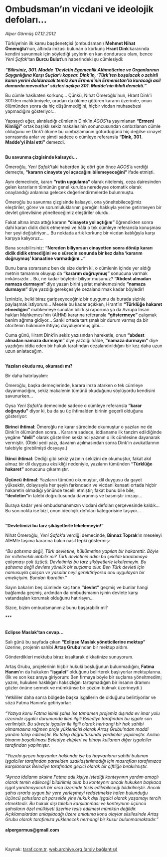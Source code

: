 # Ombudsman’ın vicdani ve ideolojik defoları...

*Alper Görmüş 07.12.2012*

<div class="yazi"><p>Türkiye’nin ilk kamu başdenetçisi (ombudsmanı) <b>Mehmet Nihat Ömeroğlu</b>’nun, altında imzası bulunan o korkunç <b>Hrant Dink </b>kararında kendini savunmak için söylediği şeylerin en kan dondurucu olanı, bence <i>Yeni Şafak</i>’tan <b>Burcu</b> <b>Bulut</b>’un haberindeki şu cümlesiydi:<br/><br/><b><i>“Bilirsiniz, 301. Madde ‘Devletin Egemenlik Alâmetlerine ve Organlarının Saygınlığına Karşı Suçlar’ı kapsar. Dink’in, ‘Türk’ten boşalacak o zehirli kanın yerini dolduracak temiz kan Ermeni’nin Ermenistan’la kuracağı asil damarda mevcuttur’ sözleri açıkça 301. Madde’nin ihlali demekti.”</i></b></p>
<p>Bu cümle hakikaten korkunç... Çünkü, Nihat Ömeroğlu’nun, Hrant Dink’i 301’den mahkûmiyete, oradan da ölüme götüren kararın üzerinde, onun ölümünden sonra da hiç düşünmediğini, hiçbir vicdan muhasebesi yapmadığını gösteriyor...</p>
<p>Yapsaydı eğer, alıntıladığı cümlenin Dink’in <i>A</i><i>GOS</i>’ta yayımlanan <b>“Ermeni Kimliği”</b> ortak başlıklı sekiz makalesinin sonuncusundan cımbızlanan cümle olduğunu ve Dink’i ölüme bu cımbızlamanın götürdüğünü hiç değilse cinayet sonrasında anlar ve şimdi sadece o cümleye referansla <b>“Dink, 301. Madde’yi ihlal etti” </b>demezdi.</p>
<p><b><br/>Bu savunma çizgisinde kalsaydı...</b></p>
<p>Ömeroğlu, <i>Yeni Şafak</i>’taki haberden üç dört gün önce <i>A</i><i>GOS</i>’a verdiği demeçte, <b>“kararın cinayete yol açacağını bilemeyeceğini” </b>ifade etmişti. </p>
<p>Aynı demecinde, kararı <b>“rutin uygulama” </b>olarak nitelemiş, ceza dairesinden gelen kararların tümünün genel kurulda neredeyse otomatik olarak onaylandığı anlamına gelecek değerlendirmelerde bulunmuştu.</p>
<p>Ömeroğlu bu savunma çizgisinde kalsaydı, ona yöneltebileceğimiz eleştiriler, görev ve sorumluluklarının gereğini hakkıyla yerine getirmeyen bir devlet görevlisine yönelteceğimiz eleştiriler olurdu.</p>
<p>Fakat altına imza attığı kararın <b>“cinayete yol açtığını” </b>öğrendikten sonra dahi kararı didik didik etmemesi ve hâlâ o tek cümleye referansla konuşması her şeyi değiştiriyor... Bu noktada artık korkunç bir vicdan katılığıyla karşı karşıya kalıyoruz... </p>
<p>Bana sorabilirsiniz: <b>“Nereden biliyorsun cinayetten sonra dönüp kararı didik didik etmediğini ve o sürecin sonunda bir kez daha ‘kararım doğruymuş’<i> </i>kanaatine varmadığını...”</b></p>
<p>Bunu bana sorarsanız ben de size derim ki, o cümlenin içinde yer aldığı metnin tamamını okuyup da <b>“kararım doğruymuş”</b> sonucuna varmak imkânsızdır... Bu, ne kadar böyledir biliyor musunuz? <b>“Abdest almadan namaza durmayın” </b>diye yazan birini şeriat mahkemesinde <b>“namaza durmayın” </b>diye yazdığı gerekçesiyle cezalandırmak kadar böyledir!</p>
<p>İzninizle, belki biraz garipseyeceğiniz bir duygumu da burada sizinle paylaşmak istiyorum... Mesele bu kadar açıkken, Hrant’ın <b>“Türklüğe hakaret etmediğini” </b>mahkemeye sunulan bilirkişi raporuna ya da Avrupa İnsan hakları Mahkemesi’nin (AİHM) kararına referansla <b>“göstermeye” </b>çalışmak benim ağrıma gidiyor... Sanki ortada tartışmalı bir durum varmış da bir otoritenin hükmüne ihtiyaç duyuluyormuş gibi... </p>
<p>Cuma günü, Hrant Dink’in sekiz yazısından hareketle, onun <b>“abdest almadan namaza durmayın” </b>diye yazdığı hâlde, <b>“namaza durmayın”</b> diye yazdığını iddia eden bir hukuk tarafından cezalandırıldığını bir kez daha uzun uzun anlatacağım.</p>
<p><b><br/>Yazıları okudu mu, okumadı mı?</b></p>
<p>Bir daha hatırlayalım:</p>
<p>Ömeroğlu, başka demeçlerinde, karara imza atarken o tek cümleye dayanmadığını, sekiz makalenin tümünü okuduğunu söylüyordu kendisini savunurken... </p>
<p>Oysa <i>Yeni Şafak</i>’a demecinde sadece o cümleye referansla <b>“karar doğruydu”</b> diyor ki, bu da şu üç ihtimalden birinin geçerli olduğunu gösteriyor:<br/><br/><b>Birinci ihtimal</b>: Ömeroğlu ne karar sürecinde okumuştur o yazıları ne de Dink’in ölümünden sonra... Kararını sadece, iddianame ilk tanzim edildiğinde yegâne <b>“delil”</b> olarak gösterilen sekizinci yazının o ilk cümlesine dayanarak vermiştir. (Öteki yedi yazı, davanın açılmasından sonra Dink’in avukatlarının talebiyle girebilmişti dosyaya.)<br/><br/><b>İkinci ihtimal</b>: Dediği gibi sekiz yazının sekizini de okumuştur, fakat akıl almaz bir dil duygusu eksikliği nedeniyle, yazıların tümünden <b>“Türklüğe hakaret”</b> sonucunu çıkarmıştır.<br/><br/><b>Üçüncü ihtimal</b>: Yazıların tümünü okumuştur, dil duygusu da gayet yüksektir, dolayısıyla her şeyin farkındadır ve vicdani kanaati ortada hiçbir hakaretin olmadığı yönünde tecelli etmiştir; fakat bunu bile bile, <b>“devletim”</b>in talebi doğrultusunda davranmış ve basmıştır imzayı...</p>
<p>Buraya kadar yeni ombudsmanımızın vicdani defoları çerçevesinde kaldık... Bu son nokta ise bizi, onun ideolojik defoları kategorisine taşıyor...</p>
<p><b><br/>“Devletimizi bu tarz şikâyetlerle lekelemeyin!”</b></p>
<p>Nihat Ömeroğlu, <i>Yeni Şafak</i>’a verdiği demecinde, <b>Binnaz Toprak</b>’ın meseleyi AİHM’e taşıma kararına bakın nasıl tepki göstermiş:<br/><br/><i>“Bu şahsıma değil, Türk devletine, hükümetine yapılan bir hakarettir. Böyle bir milletvekili olabilir mi? Türk devletinin adını bu şekilde karalamaya çalışması çok üzücü. Devletimizi bu tarz şikâyetlerle lekelemeyin. Bu şahsıma değil devlete yönelik bir suçlama olur. Ben Türk devleti için namusuyla çalışan ve yasalar neyi gerektiriyorsa onu uygulayan bir emekçiyim. Bundan ibaretim.”</i></p>
<p>Sayın bakalım beş cümlede kaç tane <b>“devlet”</b> geçmiş ve bunlar hangi bağlamda geçmiş, ardından da ombudsmanın işinin devlete karşı vatandaşları korumak olduğunu hatırlayın...</p>
<p>Sizce, bizim ombudsmanımız bunu başarabilir mi?</p>
<p>***</p>
<p><b><br/>Eclipse Maslak’tan cevap...</b></p>
<p>Salı günü bu sayfada çıkan <b>“Eclipse Maslak yöneticilerine mektup”</b> üzerine, projenin sahibi <b>Artaş Grubu</b>’ndan bir mektup aldım.</p>
<p>Gönderdikleri mektubu biraz kısaltarak dikkatinize sunuyorum.</p>
<p>Artaş Grubu, projelerinin hiçbir hukuki boşluğunun bulunmadığını, <b>Fatma Hanım</b>’ın da hukuken <b>“işgalci” </b>olduğunu belirterek başlıyorlar mektuplarına. (İlk ve son kez araya giriyorum: Ben firmaya böyle bir suçlama yöneltmedim; yazım, hukuken haklılığını haksızlığını tartışmadığım bir insanın dramını gözler önüne sermek ve mümkünse bir çözüm bulmak üzerineydi.)</p>
<p>Yetkililer daha sonra bölgede başka işgallerin de olduğunu belirtiyorlar ve sözü Fatma Hanım’a getiriyorlar:<br/><br/><i>“Yazıya konu Fatma isimli şahıs ise tamamen projemiz dışında ev imar yolu üzerinde işgalci durumunda iken ilgili Belediye tarafından bu işgale son verilmiştir. Bu süreçte işgaller ile ilgili olarak herhangi bir hak sahibi olmamasına rağmen proje yüklenicisi olarak Artaş Grubu’ndan maddi yardım talep edilmiştir. Bu talep doğrultusunda yardımlar yapılmıştır. Anılan binanın boşaltılması Belediye ekipleri ve binayı kullanan diğer işgalciler tarafından yapılmıştır.<br/><br/></i><i>“Yazıda geçen hayvanlar hakkında ise bu hayvanların sahibi bulunan işgalciler tarafından parselden uzaklaştırılmadığı için masrafları tarafımızca karşılanarak Belediye tarafından geçici olarak bir çiftliğe bırakılmıştır.<br/><br/></i><i>“Ayrıca iddianın aksine Fatma adlı kişiye istediği konteynırın yardım amaçlı olarak temin edileceği bildirilmiş olup bu konteynırı ancak hukuken başkaca işgal yaratmayacak bir arsa üzerinde tesis edilebileceği bildirilmiştir. Ancak şahıs ısrarla uygun bir yere yerleşmeyi reddetmekte halen bulunduğu üçüncü şahıslara ait parselde yine hukuk dışı işgalci olarak yaşamayı tercih etmektedir. Bu hukuk dışı talebin karşılanması ve konteynırın üçüncü şahısların özel mülkiyeti üzerine tesis edilmesi mümkün değildir. Açıklamalardan anlaşılacağı üzere anlatıma konu olaylar silsilesinde Artaş Grubu olarak tarafımıza yüklenecek herhangi bir kusur bulunmamaktadır.”<br/><br/></i><b>alpergormus@gmail.com</b></p>
<p> </p>
</div>

Kaynak: [taraf.com.tr](http://www.taraf.com.tr:80/alper-gormus/makale-ombudsman-in-vicdani-ve-ideolojik-defolari.htm), [web.archive.org (arşiv bağlantısı)](http://web.archive.org/web/20121208170207/http://www.taraf.com.tr:80/alper-gormus/makale-ombudsman-in-vicdani-ve-ideolojik-defolari.htm)
